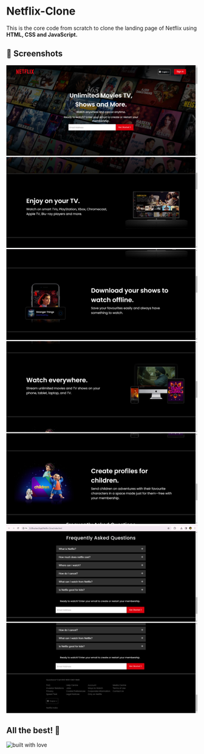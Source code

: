 # Netflix-Clone

This is the core code from scratch to clone the landing page of Netflix using **HTML, CSS and JavaScript.**

## 📸 Screenshots

![preview img](/Preview1.png)
![preview img](/Preview2.png)
![preview img](/Preview3.png)
![preview img](/Preview4.png)
![preview img](/Preview5.png)
![preview img](/Preview6.png)
![preview img](/Preview7.png)

## All the best! 🥇

<p align="center">

![built with love](https://forthebadge.com/images/badges/built-with-love.svg)

</p>

